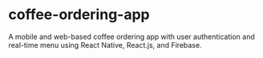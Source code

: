 # coffee-ordering-app
A mobile and web-based coffee ordering app with user authentication and real-time menu using React Native, React.js, and Firebase.
